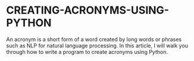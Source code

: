 # CREATING-ACRONYMS-USING-PYTHON
An acronym is a short form of a word created by long words or phrases such as NLP for natural language processing. In this article, I will walk you through how to write a program to create acronyms using Python.
